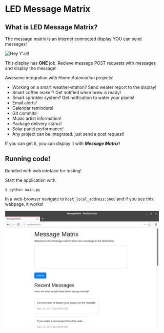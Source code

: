 # LED Message Matrix

## What is LED Message Matrix?
The message matrix is an internet connected display YOU can send messages! 

![Hey Y'all!](/static/video.gif)

This display has **ONE** job. Recieve message POST requests with messages and display the message!

Awesome integration with *Home Automation* projects! 
* Working on a smart weather-station? Send weater report to the display!
* Smart coffee maker? Get notified when brew is ready!
* Smart sprinkler system? Get notfication to water your plants!
* Email alerts!
* Calendar reminders!
* Git commits!
* Music artist information!
* Package delivery status!
* Solar panel performance!
* Any project can be integrated. just send a post request!

If you can get it, you can display it with ***Message Matrix***!

## Running code!
Bundled with web inteface for testing!

Start the application with:
```
$ python main.py
```
In a web-browser navigate to `host_local_address:5000` and if you see this webpage, it works!

![Demo Site](/static/demo_site.png)
